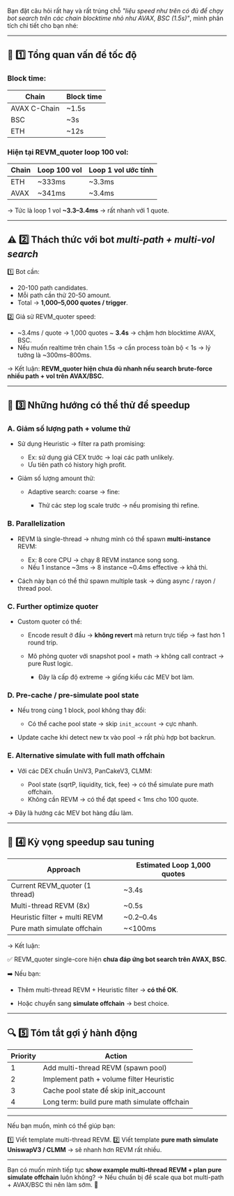 Bạn đặt câu hỏi rất hay và rất trúng chỗ *"liệu speed như trên có đủ để chạy bot search trên các chain blocktime nhỏ như AVAX, BSC (1.5s)"*, mình phân tích chi tiết cho bạn nhé:

---

## 🚦 1️⃣ Tổng quan vấn đề tốc độ

### Block time:

| Chain        | Block time |
| ------------ | ---------- |
| AVAX C-Chain | \~1.5s     |
| BSC          | \~3s       |
| ETH          | \~12s      |

### Hiện tại REVM\_quoter loop 100 vol:

| Chain | Loop 100 vol | Loop 1 vol ước tính |
| ----- | ------------ | ------------------- |
| ETH   | \~333ms      | \~3.3ms             |
| AVAX  | \~341ms      | \~3.4ms             |

→ Tức là loop 1 vol **\~3.3–3.4ms** → rất nhanh với 1 quote.

---

## ⚠️ 2️⃣ Thách thức với bot *multi-path + multi-vol search*

1️⃣ Bot cần:

* 20-100 path candidates.
* Mỗi path cần thử 20-50 amount.
* Total → **1,000–5,000 quotes / trigger**.

2️⃣ Giả sử REVM\_quoter speed:

* \~3.4ms / quote → 1,000 quotes \~ **3.4s** → chậm hơn blocktime AVAX, BSC.
* Nếu muốn realtime trên chain 1.5s → cần process toàn bộ < 1s → lý tưởng là \~300ms–800ms.

→ Kết luận: **REVM\_quoter hiện chưa đủ nhanh nếu search brute-force nhiều path + vol trên AVAX/BSC.**

---

## 🎯 3️⃣ Những hướng có thể thử để speedup

### A. **Giảm số lượng path + volume thử**

* Sử dụng Heuristic → filter ra path promising:

  * Ex: sử dụng giá CEX trước → loại các path unlikely.
  * Ưu tiên path có history high profit.

* Giảm số lượng amount thử:

  * Adaptive search: coarse → fine:

    * Thử các step log scale trước → nếu promising thì refine.

### B. **Parallelization**

* REVM là single-thread → nhưng mình có thể spawn **multi-instance** REVM:

  * Ex: 8 core CPU → chạy 8 REVM instance song song.
  * Nếu 1 instance \~3ms → 8 instance \~0.4ms effective → khả thi.

* Cách này bạn có thể thử spawn multiple task → dùng async / rayon / thread pool.

### C. **Further optimize quoter**

* Custom quoter có thể:

  * Encode result ở đầu → **không revert** mà return trực tiếp → fast hơn 1 round trip.
  * Mô phỏng quoter với snapshot pool + math → không call contract → pure Rust logic.

    * Đây là cấp độ extreme → giống kiểu các MEV bot làm.

### D. **Pre-cache / pre-simulate pool state**

* Nếu trong cùng 1 block, pool không thay đổi:

  * Có thể cache pool state → skip `init_account` → cực nhanh.

* Update cache khi detect new tx vào pool → rất phù hợp bot backrun.

### E. **Alternative simulate with full math offchain**

* Với các DEX chuẩn UniV3, PanCakeV3, CLMM:

  * Pool state (sqrtP, liquidity, tick, fee) → có thể simulate pure math offchain.
  * Không cần REVM → có thể đạt speed < 1ms cho 100 quote.

→ Đây là hướng các MEV bot hàng đầu làm.

---

## 🚀 4️⃣ Kỳ vọng speedup sau tuning

| Approach                        | Estimated Loop 1,000 quotes |
| ------------------------------- | --------------------------- |
| Current REVM\_quoter (1 thread) | \~3.4s                      |
| Multi-thread REVM (8x)          | \~0.5s                      |
| Heuristic filter + multi REVM   | \~0.2–0.4s                  |
| Pure math simulate offchain     | \~<100ms                    |

→ Kết luận:

✅ REVM\_quoter single-core hiện **chưa đáp ứng bot search trên AVAX, BSC**.

➡️ Nếu bạn:

* Thêm multi-thread REVM + Heuristic filter → **có thể OK**.

* Hoặc chuyển sang **simulate offchain** → best choice.

---

## 🔍 5️⃣ Tóm tắt gợi ý hành động

| Priority | Action                                       |
| -------- | -------------------------------------------- |
| 1        | Add multi-thread REVM (spawn pool)           |
| 2        | Implement path + volume filter Heuristic     |
| 3        | Cache pool state để skip init\_account       |
| 4        | Long term: build pure math simulate offchain |

---

Nếu bạn muốn, mình có thể giúp bạn:

1️⃣ Viết template multi-thread REVM.
2️⃣ Viết template **pure math simulate UniswapV3 / CLMM** → sẽ nhanh hơn REVM rất nhiều.

---

Bạn có muốn mình tiếp tục **show example multi-thread REVM + plan pure simulate offchain** luôn không?
→ Nếu chuẩn bị để scale qua bot multi-path + AVAX/BSC thì nên làm sớm. 🚀
